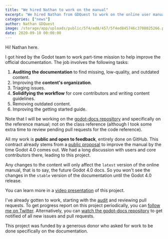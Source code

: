 ```yaml
---
title: "We hired Nathan to work on the manual"
excerpt: "We hired Nathan from GDQuest to work on the online user manual. He will work on the workflow, content organization, and improving the Getting Started guide."
categories: ["news"]
author: Nathan GDQuest
image: /storage/app/uploads/public/5f4/ed8/457/5f4ed845746c3708025266.png
date: 2020-09-10 00:00:00
---
```


Hi! Nathan here.

I got hired by the Godot team to work part-time mission to help improve the official documentation. The job involves the following tasks:

1. **Auditing the documentation** to find missing, low-quality, and outdated content.
2. Improving the **content's organization**.
3. Triaging issues.
3. **Solidifying the workflow** for core contributors and writing content guidelines.
4. Removing outdated content.
5. Improving the getting started guide.

Note that I will be working on the [godot-docs repository](https://github.com/godotengine/godot-docs/) and specifically on the reference manual; not on the class reference (although I took some extra time to review pending pull requests for the code reference).

All my work is **public and open to feedback**, entirely done on GitHub. This contract already stems from a [public proposal](https://github.com/godotengine/godot-docs/issues/3390) to improve the manual by the time Godot 4.0 comes out. We had a long discussion with users and core contributors there, leading to this project.

Any changes to the content will only affect the `latest` version of the online manual, that is to say, the future Godot 4.0 docs. So you won't see the changes in the `stable` version of the documentation until the Godot 4.0 release.

You can learn more in a [video presentation](https://youtu.be/eBQSkGdG8zA) of this project.

I've already gotten to work, starting with the [audit](https://github.com/godotengine/godot-docs/issues/3969) and reviewing pull requests. To get progress report on this project periodically, you can [follow me on Twitter](https://twitter.com/NathanGDQuest). Alternatively, you can [watch the godot-docs repository](https://github.com/godotengine/godot-docs/) to get notified of all new issues and pull requests.

This project was funded by a generous donor who asked for work to be done specifically on the documentation.